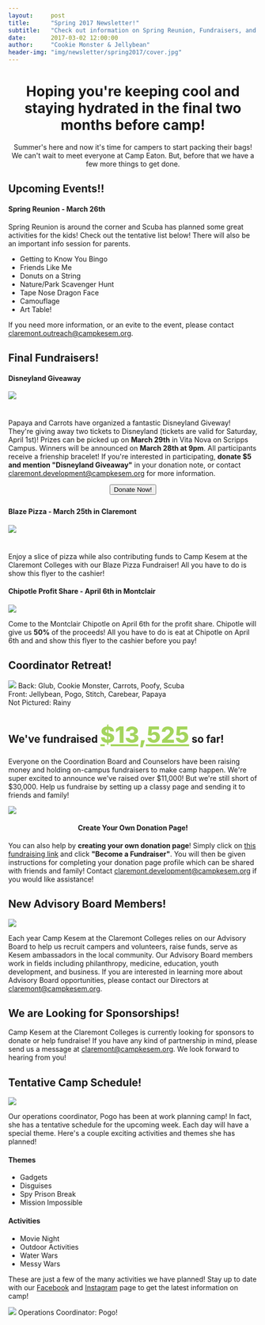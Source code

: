 ```yaml
---
layout:     post
title:      "Spring 2017 Newsletter!"
subtitle:   "Check out information on Spring Reunion, Fundraisers, and Coordinator Updates!"
date:       2017-03-02 12:00:00
author:     "Cookie Monster & Jellybean"
header-img: "img/newsletter/spring2017/cover.jpg"
---
```

<style>
    .space {
        margin-bottom: 15px;
    }
    .text-align {
        text-align: center;
    }
    .margins {
        margin-bottom: 25px;
    }
</style>
<h1 style="text-align: center;">Hoping you're keeping cool and staying hydrated in the final two months before camp!</h1>
<p style="text-align: center;">Summer's here and now it's time for campers to start packing their bags! We can't wait to meet everyone at Camp Eaton. But, before that we have a few more things to get done.</p>

<div class="green-box space">
    <h2 class="section-heading">Upcoming Events!!</h2>
    <div class="row">
        <div class="col-md-10 col-md-offset-1">
            <h4>Spring Reunion - March 26th</h4>
            <p>Spring Reunion is around the corner and Scuba has planned some great activities for the kids! Check out the tentative list below! There will also be an important info session for parents.</p>
                <ul>
                    <li>Getting to Know You Bingo</li>
                    <li>Friends Like Me</li>
                    <li>Donuts on a String</li>
                    <li>Nature/Park Scavenger Hunt</li>
                    <li>Tape Nose Dragon Face</li>
                    <li>Camouflage</li>
                    <li>Art Table!</li>
                </ul>
            <p>If you need more information, or an evite to the event, please contact <a href="mailto:claremont.outreach@campkesem.org">claremont.outreach@campkesem.org</a>.</p>
        </div>
    </div>
</div>
<div class="green-box space">
    <h2 class="section-heading">Final Fundraisers!</h2>
    <div class="row">
        <div class="col-md-10 col-md-offset-1">
            <h4>Disneyland Giveaway</h4>
            <img style="margin-bottom: 25px;" src="/img/newsletter/spring2017/disneyland-giveaway.jpg">
            <p>Papaya and Carrots have organized a fantastic Disneyland Giveway! They're giving away two tickets to Disneyland (tickets are valid for Saturday, April 1st)! Prizes can be picked up on <strong>March 29th</strong> in Vita Nova on Scripps Campus. Winners will be announced on <strong>March 28th at 9pm</strong>. All participants receive a frienship bracelet! If you're interested in participating, <strong>donate $5 and mention "Disneyland Giveaway"</strong> in your donation note, or contact <a href="mailto:claremont.development@campkesem.org">claremont.development@campkesem.org</a> for more information.</p>
            <div class="text-align" style="margin-bottom: 25px;"><a target="_blank" href="https://donate.kesem.org/fundraise?fcid=766838"><button class="blue-btn btn btn-primary">Donate Now!</button></a></div>
        </div>
    </div>
    <div class="row">
        <div class="col-md-10 col-md-offset-1">
            <h4>Blaze Pizza - March 25th in Claremont</h4>
            <a target="_blank" href="/img/newsletter/spring2017/blaze.pdf"><img style="margin-bottom: 25px;" src="/img/newsletter/spring2017/blaze.jpg"></a>
            <p>Enjoy a slice of pizza while also contributing funds to Camp Kesem at the Claremont Colleges with our Blaze Pizza Fundraiser! All you have to do is show this flyer to the cashier!</p>
        </div>
    </div>
    <div class="row">
        <div class="col-md-10 col-md-offset-1 img-center">
            <h4>Chipotle Profit Share - April 6th in Montclair</h4>
            <a target="_blank" href="/img/newsletter/spring2017/chipotle.pdf"><img src="/img/newsletter/spring2017/chipotle.jpg"></a>
            <p>Come to the Montclair Chipotle on April 6th for the profit share. Chipotle will give us <strong>50%</strong> of the proceeds! All you have to do is eat at Chipotle on April 6th and and show this flyer to the cashier before you pay!</p>
        </div>
    </div>
</div>

<div class="margin-b-20">
    <h2 class="section-heading">Coordinator Retreat!</h2>
    <img src="/img/newsletter/spring2017/coordinators.jpg">
    <span class="caption text-muted">Back: Glub, Cookie Monster, Carrots, Poofy, Scuba <br> Front: Jellybean, Pogo, Stitch, Carebear, Papaya <br> Not Pictured: Rainy</span>
</div>

<div class="row margins">
    <div class="col-md-8 col-md-offset-2 left-margin blue-box">
        <h2 class="section-heading">We've fundraised <span style="font-weight: 800; color: #a4d55d; font-size: 45px; text-decoration: underline;">$13,525</span> so far!</h2>
        <p>Everyone on the Coordination Board and Counselors have been raising money and holding on-campus fundraisers to make camp happen. We're super excited to announce we've raised over $11,000! But we're still short of $30,000. Help us fundraise by setting up a classy page and sending it to friends and family!</p>
        <img src="/img/newsletter/spring2017/thermometer3.gif">
        <div class="text-align"><h4 class="section-heading-h4">Create Your Own Donation Page!</h4></div>
        <p>You can also help by <strong>creating your own donation page</strong>!
        Simply click on <a href="https://donate.kesem.org/events/friends-camp-kesem-at-claremont-colleges-fy-2017/e93166">this fundraising link</a> and click <strong>"Become a Fundraiser"</strong>. You will then be given instructions for completing your donation page profile which can be shared with friends and family! Contact <a href="mailto:claremont.development@campkesem.org">claremont.development@campkesem.org</a> if you would like assistance!
        </p>
    </div>
</div>
<div class="col-md-12 green-box margins">
    <h2 class="section-heading">New Advisory Board Members!</h2>
    <div class="row">
        <div class="col-md-8 col-md-offset-2">
                <img src="/img/newsletter/november2016/comet-advisory-board.jpg">
        </div>
    </div>
    <p> Each year Camp Kesem at the Claremont Colleges relies on our Advisory Board to help us recruit campers and volunteers, raise funds, serve as Kesem ambassadors in the local community. Our Advisory Board members work in fields including philanthropy, medicine, education, youth development, and business. If you are interested in learning more about Advisory Board opportunities, please contact our Directors at <a href="claremont@campkesem.org">claremont@campkesem.org</a>.</p>
</div>
<h2 class="section-heading">We are Looking for Sponsorships!</h2>
<p>Camp Kesem at the Claremont Colleges is currently looking for sponsors to donate or help fundraise! If you have any kind of partnership in mind, please send us a message at <a href="mailto:claremont@campkesem.org">claremont@campkesem.org</a>. We look forward to hearing from you!</p>
<div class="green-box">
    <h2 class="section-heading">Tentative Camp Schedule!</h2>
    <img src="/img/newsletter/november2016/campeaton.jpg">
    <p>Our operations coordinator, Pogo has been at work planning camp! In fact, she has a tentative schedule for the upcoming week. Each day will have a special theme. Here's a couple exciting activities and themes she has planned!</p>
    <div class="row">
        <div class="col-md-6">
            <h4>Themes</h4>
            <ul>
                <li>Gadgets</li>
                <li>Disguises</li>
                <li>Spy Prison Break</li>
                <li>Mission Impossible</li>
            </ul>
            <h4>Activities</h4>
            <ul>
                <li>Movie Night</li>
                <li>Outdoor Activities</li>
                <li>Water Wars</li>
                <li>Messy Wars</li>
            </ul>
            <p>These are just a few of the many activities we have planned! Stay up to date with our <a href="https://www.facebook.com/campkesemclaremont">Facebook</a> and <a href="https://www.instagram.com/campkesemclaremont/">Instagram</a> page to get the latest information on camp!</p>
        </div>
        <div class="col-md-6">
            <img src="/img/newsletter/spring2017/pogo.jpg">
            <span class="caption text-muted">Operations Coordinator: Pogo!</span>
        </div>
    </div>
</div>